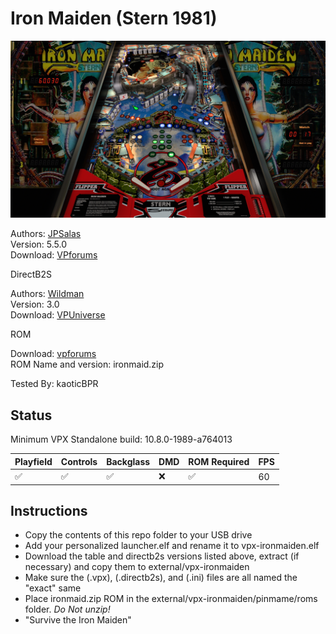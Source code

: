 # Iron Maiden (Stern 1981)

![Table Preview](https://github.com/lilalien/vpx-images/blob/main/vpx-ironmaiden.png)

Authors: [JPSalas](https://www.vpforums.org/index.php?showuser=277)  
Version: 5.5.0  
Download: [VPforums](https://www.vpforums.org/index.php?app=downloads&showfile=14337#)

DirectB2S

Authors: [Wildman](https://vpuniverse.com/profile/5-wildman/)  
Version: 3.0  
Download: [VPUniverse](https://vpuniverse.com/files/file/2455-iron-maiden-stern-1981/)

ROM

Download: [vpforums](https://www.vpforums.org/index.php?app=downloads&showfile=169)  
ROM Name and version: ironmaid.zip

Tested By: kaoticBPR

## Status 

Minimum VPX Standalone build: 10.8.0-1989-a764013

| Playfield | Controls | Backglass | DMD | ROM Required | FPS | 
|-----------|----------|-----------|-----|--------------|-----|
| :white_check_mark: | :white_check_mark: | :white_check_mark: | :x: | :white_check_mark: | 60 |

## Instructions

- Copy the contents of this repo folder to your USB drive
- Add your personalized launcher.elf and rename it to vpx-ironmaiden.elf
- Download the table and directb2s versions listed above, extract (if necessary) and copy them to external/vpx-ironmaiden
- Make sure the (.vpx), (.directb2s), and (.ini) files are all named the "exact" same
- Place ironmaid.zip ROM in the external/vpx-ironmaiden/pinmame/roms folder. *Do Not unzip!*
- "Survive the Iron Maiden"
